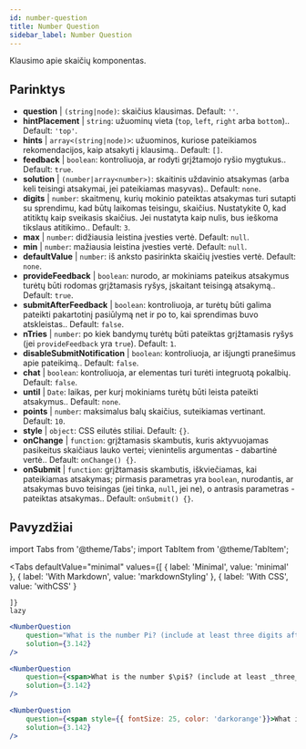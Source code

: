 ```yaml
---
id: number-question 
title: Number Question
sidebar_label: Number Question
---
```


Klausimo apie skaičių komponentas.

## Parinktys

* __question__ | `(string|node)`: skaičius klausimas. Default: `''`.
* __hintPlacement__ | `string`: užuominų vieta (`top`, `left`, `right` arba `bottom`).. Default: `'top'`.
* __hints__ | `array<(string|node)>`: užuominos, kuriose pateikiamos rekomendacijos, kaip atsakyti į klausimą.. Default: `[]`.
* __feedback__ | `boolean`: kontroliuoja, ar rodyti grįžtamojo ryšio mygtukus.. Default: `true`.
* __solution__ | `(number|array<number>)`: skaitinis uždavinio atsakymas (arba keli teisingi atsakymai, jei pateikiamas masyvas).. Default: `none`.
* __digits__ | `number`: skaitmenų, kurių mokinio pateiktas atsakymas turi sutapti su sprendimu, kad būtų laikomas teisingu, skaičius. Nustatykite 0, kad atitiktų kaip sveikasis skaičius. Jei nustatyta kaip nulis, bus ieškoma tikslaus atitikimo.. Default: `3`.
* __max__ | `number`: didžiausia leistina įvesties vertė. Default: `null`.
* __min__ | `number`: mažiausia leistina įvesties vertė. Default: `null`.
* __defaultValue__ | `number`: iš anksto pasirinkta skaičių įvesties vertė. Default: `none`.
* __provideFeedback__ | `boolean`: nurodo, ar mokiniams pateikus atsakymus turėtų būti rodomas grįžtamasis ryšys, įskaitant teisingą atsakymą.. Default: `true`.
* __submitAfterFeedback__ | `boolean`: kontroliuoja, ar turėtų būti galima pateikti pakartotinį pasiūlymą net ir po to, kai sprendimas buvo atskleistas.. Default: `false`.
* __nTries__ | `number`: po kiek bandymų turėtų būti pateiktas grįžtamasis ryšys (jei `provideFeedback` yra `true`). Default: `1`.
* __disableSubmitNotification__ | `boolean`: kontroliuoja, ar išjungti pranešimus apie pateikimą.. Default: `false`.
* __chat__ | `boolean`: kontroliuoja, ar elementas turi turėti integruotą pokalbių. Default: `false`.
* __until__ | `Date`: laikas, per kurį mokiniams turėtų būti leista pateikti atsakymus.. Default: `none`.
* __points__ | `number`: maksimalus balų skaičius, suteikiamas vertinant. Default: `10`.
* __style__ | `object`: CSS eilutės stiliai. Default: `{}`.
* __onChange__ | `function`: grįžtamasis skambutis, kuris aktyvuojamas pasikeitus skaičiaus lauko vertei; vienintelis argumentas - dabartinė vertė.. Default: `onChange() {}`.
* __onSubmit__ | `function`: grįžtamasis skambutis, iškviečiamas, kai pateikiamas atsakymas; pirmasis parametras yra `boolean`, nurodantis, ar atsakymas buvo teisingas (jei tinka, `null`, jei ne), o antrasis parametras - pateiktas atsakymas.. Default: `onSubmit() {}`.


## Pavyzdžiai

import Tabs from '@theme/Tabs';
import TabItem from '@theme/TabItem';

<Tabs
    defaultValue="minimal"
    values={[
        { label: 'Minimal', value: 'minimal' },
        { label: 'With Markdown', value: 'markdownStyling' },
        { label: 'With CSS', value: 'withCSS' }
        
    ]}
    lazy
>

<TabItem value="minimal">

```jsx live
<NumberQuestion
    question="What is the number Pi? (include at least three digits after the decimal point)"
    solution={3.142}
/>
```
</TabItem>

<TabItem value="markdownStyling">

```jsx live
<NumberQuestion
    question={<span>What is the number $\pi$? (include at least _three_ digits after the decimal point)</span>}
    solution={3.142}
/>
```
</TabItem>

<TabItem value="withCSS">

```jsx live
<NumberQuestion
    question={<span style={{ fontSize: 25, color: 'darkorange'}}>What is the number PI - three digits after the period</span>}
    solution={3.142}
/>
```
</TabItem>

</Tabs>
